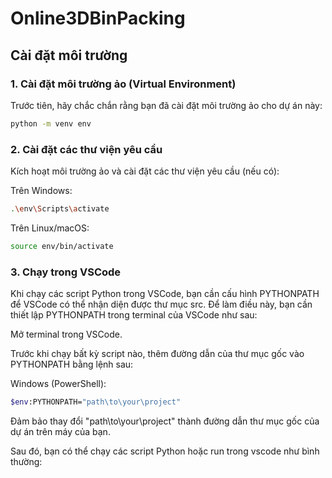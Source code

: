 # Online3DBinPacking

## Cài đặt môi trường

### 1. Cài đặt môi trường ảo (Virtual Environment)
Trước tiên, hãy chắc chắn rằng bạn đã cài đặt môi trường ảo cho dự án này:

```bash
python -m venv env
```

### 2. Cài đặt các thư viện yêu cầu
Kích hoạt môi trường ảo và cài đặt các thư viện yêu cầu (nếu có):

Trên Windows:

```bash
.\env\Scripts\activate
```  

Trên Linux/macOS:
```bash
source env/bin/activate
```

### 3. Chạy trong VSCode
Khi chạy các script Python trong VSCode, bạn cần cấu hình PYTHONPATH để VSCode có thể nhận diện được thư mục src. Để làm điều này, bạn cần thiết lập PYTHONPATH trong terminal của VSCode như sau:

Mở terminal trong VSCode.

Trước khi chạy bất kỳ script nào, thêm đường dẫn của thư mục gốc vào PYTHONPATH bằng lệnh sau:

Windows (PowerShell):
```bash
$env:PYTHONPATH="path\to\your\project"
```  
Đảm bảo thay đổi "path\to\your\project" thành đường dẫn thư mục gốc của dự án trên máy của bạn.

Sau đó, bạn có thể chạy các script Python hoặc run trong vscode như bình thường:

